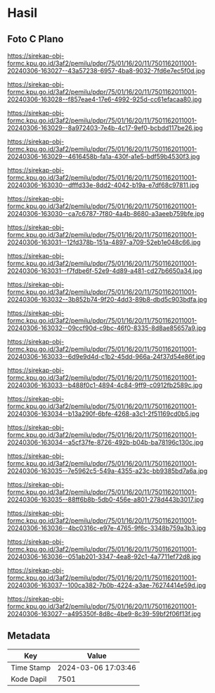 # Hasil

## Foto C Plano

https://sirekap-obj-formc.kpu.go.id/3af2/pemilu/pdpr/75/01/16/20/11/7501162011001-20240306-163027--43a57238-6957-4ba8-9032-7fd6e7ec5f0d.jpg

https://sirekap-obj-formc.kpu.go.id/3af2/pemilu/pdpr/75/01/16/20/11/7501162011001-20240306-163028--f857eae4-17e6-4992-925d-cc61efacaa80.jpg

https://sirekap-obj-formc.kpu.go.id/3af2/pemilu/pdpr/75/01/16/20/11/7501162011001-20240306-163029--8a972403-7e4b-4c17-9ef0-bcbdd117be26.jpg

https://sirekap-obj-formc.kpu.go.id/3af2/pemilu/pdpr/75/01/16/20/11/7501162011001-20240306-163029--4616458b-fa1a-430f-a1e5-bdf59b4530f3.jpg

https://sirekap-obj-formc.kpu.go.id/3af2/pemilu/pdpr/75/01/16/20/11/7501162011001-20240306-163030--dfffd33e-8dd2-4042-b19a-e7df68c97811.jpg

https://sirekap-obj-formc.kpu.go.id/3af2/pemilu/pdpr/75/01/16/20/11/7501162011001-20240306-163030--ca7c6787-7f80-4a4b-8680-a3aeeb759bfe.jpg

https://sirekap-obj-formc.kpu.go.id/3af2/pemilu/pdpr/75/01/16/20/11/7501162011001-20240306-163031--12fd378b-151a-4897-a709-52eb1e048c66.jpg

https://sirekap-obj-formc.kpu.go.id/3af2/pemilu/pdpr/75/01/16/20/11/7501162011001-20240306-163031--f7fdbe6f-52e9-4d89-a481-cd27b6650a34.jpg

https://sirekap-obj-formc.kpu.go.id/3af2/pemilu/pdpr/75/01/16/20/11/7501162011001-20240306-163032--3b852b74-9f20-4dd3-89b8-dbd5c903bdfa.jpg

https://sirekap-obj-formc.kpu.go.id/3af2/pemilu/pdpr/75/01/16/20/11/7501162011001-20240306-163032--09ccf90d-c9bc-46f0-8335-8d8ae85657a9.jpg

https://sirekap-obj-formc.kpu.go.id/3af2/pemilu/pdpr/75/01/16/20/11/7501162011001-20240306-163033--6d9e9d4d-c1b2-45dd-966a-24f37d54e86f.jpg

https://sirekap-obj-formc.kpu.go.id/3af2/pemilu/pdpr/75/01/16/20/11/7501162011001-20240306-163033--b488f0c1-4894-4c84-9ff9-c0912fb2589c.jpg

https://sirekap-obj-formc.kpu.go.id/3af2/pemilu/pdpr/75/01/16/20/11/7501162011001-20240306-163034--b13a290f-6bfe-4268-a3c1-2f51169cd0b5.jpg

https://sirekap-obj-formc.kpu.go.id/3af2/pemilu/pdpr/75/01/16/20/11/7501162011001-20240306-163034--a5cf37fe-8726-492b-b04b-ba78196c130c.jpg

https://sirekap-obj-formc.kpu.go.id/3af2/pemilu/pdpr/75/01/16/20/11/7501162011001-20240306-163035--7e5962c5-549a-4355-a23c-bb9385bd7a6a.jpg

https://sirekap-obj-formc.kpu.go.id/3af2/pemilu/pdpr/75/01/16/20/11/7501162011001-20240306-163035--88ff6b8b-5db0-456e-a801-278d443b3017.jpg

https://sirekap-obj-formc.kpu.go.id/3af2/pemilu/pdpr/75/01/16/20/11/7501162011001-20240306-163036--4bc0316c-e97e-4765-9f6c-3348b759a3b3.jpg

https://sirekap-obj-formc.kpu.go.id/3af2/pemilu/pdpr/75/01/16/20/11/7501162011001-20240306-163036--051ab201-3347-4ea8-92c1-4a7711ef72d8.jpg

https://sirekap-obj-formc.kpu.go.id/3af2/pemilu/pdpr/75/01/16/20/11/7501162011001-20240306-163037--100ca382-7b0b-4224-a3ae-76274414e59d.jpg

https://sirekap-obj-formc.kpu.go.id/3af2/pemilu/pdpr/75/01/16/20/11/7501162011001-20240306-163027--a495350f-8d8c-4be9-8c39-59bf2f06f13f.jpg


## Metadata

| Key        | Value               |
| ---------- | ------------------- |
| Time Stamp | 2024-03-06 17:03:46 |
| Kode Dapil | 7501                |



